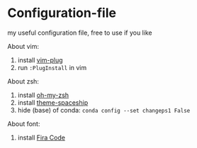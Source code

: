 # Configuration-file
my useful configuration file, free to use if you like

About vim:
1. install [vim-plug](https://github.com/junegunn/vim-plug)
2. run `:PlugInstall` in vim

About zsh:
1. install [oh-my-zsh](https://ohmyz.sh/)
2. install [theme-spaceship](https://github.com/denysdovhan/spaceship-prompt)
3. hide (base) of conda: `conda config --set changeps1 False`

About font:
1. install [Fira Code](https://github.com/tonsky/FiraCode)
